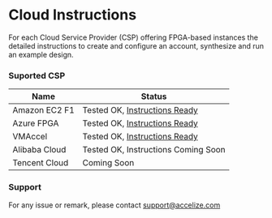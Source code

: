 # Cloud Instructions

For each Cloud Service Provider (CSP) offering FPGA-based instances the detailed instructions to create and configure an account, synthesize and run an example design.

### Suported CSP

| Name                       | Status                                  | 
| -------------------------- |-----------------------------------------|
| Amazon EC2 F1              | Tested OK, [Instructions Ready](https://github.com/Accelize/GettingStarted_Examples/blob/master/Cloud_Instructions/Amazon_EC2_F1_Instructions.md)           |
| Azure FPGA                 | Tested OK, [Instructions Ready](https://github.com/Accelize/GettingStarted_Examples/blob/master/Cloud_Instructions/Azure_FPGA_Instructions.md)           |
| VMAccel                    | Tested OK, [Instructions Ready](https://github.com/Accelize/GettingStarted_Examples/blob/master/Cloud_Instructions/VMAccel_Instructions.md)           |
| Alibaba Cloud              | Tested OK, Instructions Coming Soon     |
| Tencent Cloud              | Coming Soon                             |


### Support
For any issue or remark, please contact [support@accelize.com](mailto:support@accelize.com)
